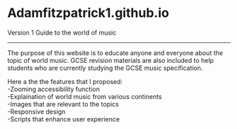 # Adamfitzpatrick1.github.io
Version 1 Guide to the world of music

-------------------------------------------------------------------------------------------------------------------------------------------

The purpose of this website is to educate anyone and everyone about the topic of world music. GCSE revision materials are also included
to help students who are currently studying the GCSE music specification.

Here a the the features that I proposed:
<br/>
-Zooming accessibility function
<br/>
-Explaination of world music from various continents
<br/>
-Images that are relevant to the topics
<br/>
-Responsive design
<br/>
-Scripts that enhance user experience
